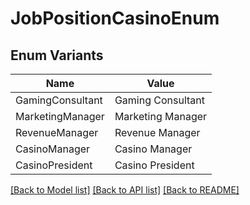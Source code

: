 # JobPositionCasinoEnum

## Enum Variants

| Name | Value |
|---- | -----|
| GamingConsultant | Gaming Consultant |
| MarketingManager | Marketing Manager |
| RevenueManager | Revenue Manager |
| CasinoManager | Casino Manager |
| CasinoPresident | Casino President |


[[Back to Model list]](../README.md#documentation-for-models) [[Back to API list]](../README.md#documentation-for-api-endpoints) [[Back to README]](../README.md)


